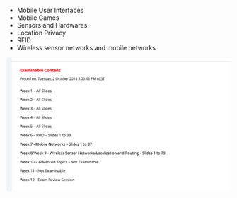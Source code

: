 









- Mobile User Interfaces
- Mobile Games
- Sensors and Hardwares
- Location Privacy
- RFID
- Wireless sensor networks and mobile networks

![image-20181108213431424](assets/image-20181108213431424.png)